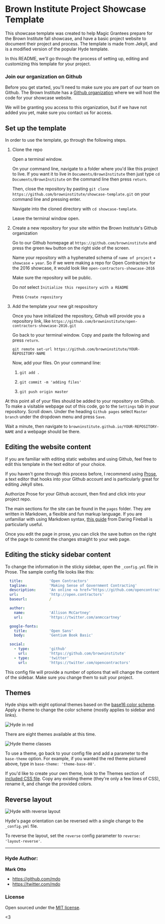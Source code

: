 # Brown Institute Project Showcase Template

This showcase template was created to help Magic Grantees prepare for the Brown Institute fall showcase, and have a basic project website to document their project and process. The template is made from Jekyll, and is a modified version of the popular Hyde template.

In this README, we'll go through the process of setting up, editing and customizing this template for your project.

### Join our organization on Github

Before you get started, you'll need to make sure you are part of our team on Github. The Brown Institute has a [Github organization](https://github.com/browninstitute) where we will host the code for your showcase website. 

We will be granting you access to this organization, but if we have not added you yet, make sure you contact us for access.


## Set up the template

In order to use the template, go through the following steps.

1. Clone the repo

    Open a terminal window.
    
    On your command line, navigate to a folder where you'd like this project to live. If you want it to live in `Documents/BrownInstitute` then just type `cd Documents/BrownInstitute` on the command line then press `return`.

    Then, close the repository by pasting `git clone https://github.com/browninstitute/showcase-template.git` on your command line and pressing enter.
    
    Navigate into the cloned directory with `cd showcase-template`.
    
    Leave the terminal window open.

2. Create a new repository for your site within the Brown Institute's Github organization

    Go to our Github homepage at `https://github.com/browninstitute` and press the green `New` button on the right side of the screen.
    
    Name your repository with a hyphenated schema of `name of project` + `showcase` + `year`. So if we were making a repo for Open Contractors for the 2016 showcase, it would look like `open-contractors-showcase-2016`
    
    Make sure the repository will be public.
    
    Do *not* select `Initialize this repository with a README`
    
    Press `Create repository`
    
3. Add the template your new git respository

    Once you have initialized the repository, Github will provide you a repository link, like `https://github.com/browninstitute/open-contractors-showcase-2016.git`
    
    Go back to your terminal window. Copy and paste the following and press `return`.
    
    `git remote set-url https://github.com/browninstitute/YOUR-REPOSITORY-NAME`
    
    Now, add your files. On your command line:
      
      1. `git add .`
      
      2. `git commit -m 'adding files'`
      
      3. `git push origin master`
      
At this point all of your files should be added to your repository on Github. To make a visitable webpage out of this code, go to the `Settings` tab in your repository. Scroll down. Under the heading `Github pages` select `Master branch` under the dropdown menu and press `Save`. 

Wait a minute, then navigate to `browninstitute.github.io/YOUR-REPOSITORY-NAME` and a webpage should be there.
    


## Editing the website content 

If you are familiar with editing static websites and using Github, feel free to edit this template in the text editor of your choice.

If you haven't gone through this process before, I recommend using [Prose](http://prose.io/), a text editor that hooks into your Github account and is particularly great for editing Jekyll sites. 

Authorize Prose for your Github account, then find and click into your project repo. 

The main sections for the site can be found in the `pages` folder. They are written in Markdown, a flexible and fun markup language. If you are unfamiliar with using Markdown syntax, [this guide](https://daringfireball.net/projects/markdown/syntax) from Daring Fireball is particularly useful.

Once you edit the page in prose, you can click the save button on the right of the page to commit the changes straight to your web page.


## Editing the sticky sidebar content

To change the information in the sticky sidebar, open the `_config.yml` file in Prose. The sample config file looks like this:


```yml
  title:            'Open Contractors'
  tagline:          'Making Sense of Government Contracting'
  description:      'An online <a href="https://github.com/opencontractors" target="_blank">open-source</a> platform for searching, analyzing and making sense of government procurement data.'
  url:              'http://open.contractors'
  baseurl:          /

  author:
    name:           'Allison McCartney'
    url:            'https://twitter.com/anmccartney'

  google-fonts:
    title:          'Open Sans'
    body:           'Gentium Book Basic'

  social:
    - type:         'github'
      url:          'https://github.com/browninstitute'
    - type:         'twitter'
      url:          'https://twitter.com/opencontractors'
```

This config file will provide a number of options that will change the content of the sidebar. Make sure you change them to suit your project.



## Themes

Hyde ships with eight optional themes based on the [base16 color scheme](https://github.com/chriskempson/base16). Apply a theme to change the color scheme (mostly applies to sidebar and links).

![Hyde in red](https://f.cloud.github.com/assets/98681/1831229/42b0b354-7384-11e3-8462-31b8df193fe5.png)

There are eight themes available at this time.

![Hyde theme classes](https://f.cloud.github.com/assets/98681/1817044/e5b0ec06-6f68-11e3-83d7-acd1942797a1.png)

To use a theme, go back to your config file and add a parameter to the `base-theme` option. For example, if you wanted the red theme pictured above, type in `base-theme: 'theme-base-08'`.

If you'd like to create your own theme, look to the Themes section of [included CSS file](https://github.com/poole/hyde/blob/master/public/css/hyde.css). Copy any existing theme (they're only a few lines of CSS), rename it, and change the provided colors.



## Reverse layout

![Hyde with reverse layout](https://f.cloud.github.com/assets/98681/1831230/42b0d3ac-7384-11e3-8d54-2065afd03f9e.png)

Hyde's page orientation can be reversed with a single change to the `_config.yml` file.

To reverse the layout, set the `reverse` config parameter to `reverse: 'layout-reverse'`.


---

### Hyde Author:

**Mark Otto**
- <https://github.com/mdo>
- <https://twitter.com/mdo>


### License

Open sourced under the [MIT license](LICENSE.md).

<3
